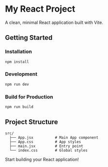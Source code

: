 # My React Project

A clean, minimal React application built with Vite.

## Getting Started

### Installation
```bash
npm install
```

### Development
```bash
npm run dev
```

### Build for Production
```bash
npm run build
```

## Project Structure
```
src/
  ├── App.jsx          # Main App component
  ├── App.css          # App styles
  ├── main.jsx         # Entry point
  └── index.css        # Global styles
```

Start building your React application!
